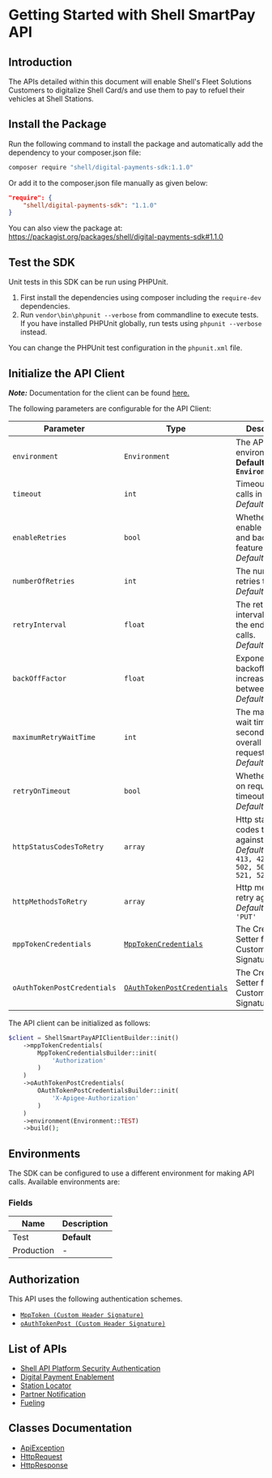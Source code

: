 
# Getting Started with Shell SmartPay API

## Introduction

The APIs detailed within this document will enable Shell's Fleet Solutions Customers to digitalize Shell Card/s and use them to pay to refuel their vehicles at Shell Stations.

## Install the Package

Run the following command to install the package and automatically add the dependency to your composer.json file:

```bash
composer require "shell/digital-payments-sdk:1.1.0"
```

Or add it to the composer.json file manually as given below:

```json
"require": {
    "shell/digital-payments-sdk": "1.1.0"
}
```

You can also view the package at:
https://packagist.org/packages/shell/digital-payments-sdk#1.1.0

## Test the SDK

Unit tests in this SDK can be run using PHPUnit.

1. First install the dependencies using composer including the `require-dev` dependencies.
2. Run `vendor\bin\phpunit --verbose` from commandline to execute tests. If you have installed PHPUnit globally, run tests using `phpunit --verbose` instead.

You can change the PHPUnit test configuration in the `phpunit.xml` file.

## Initialize the API Client

**_Note:_** Documentation for the client can be found [here.](https://www.github.com/sdks-io/digital-payments-php-sdk/tree/1.1.0/doc/client.md)

The following parameters are configurable for the API Client:

| Parameter | Type | Description |
|  --- | --- | --- |
| `environment` | `Environment` | The API environment. <br> **Default: `Environment.TEST`** |
| `timeout` | `int` | Timeout for API calls in seconds.<br>*Default*: `0` |
| `enableRetries` | `bool` | Whether to enable retries and backoff feature.<br>*Default*: `false` |
| `numberOfRetries` | `int` | The number of retries to make.<br>*Default*: `0` |
| `retryInterval` | `float` | The retry time interval between the endpoint calls.<br>*Default*: `1` |
| `backOffFactor` | `float` | Exponential backoff factor to increase interval between retries.<br>*Default*: `2` |
| `maximumRetryWaitTime` | `int` | The maximum wait time in seconds for overall retrying requests.<br>*Default*: `0` |
| `retryOnTimeout` | `bool` | Whether to retry on request timeout.<br>*Default*: `true` |
| `httpStatusCodesToRetry` | `array` | Http status codes to retry against.<br>*Default*: `408, 413, 429, 500, 502, 503, 504, 521, 522, 524` |
| `httpMethodsToRetry` | `array` | Http methods to retry against.<br>*Default*: `'GET', 'PUT'` |
| `mppTokenCredentials` | [`MppTokenCredentials`](https://www.github.com/sdks-io/digital-payments-php-sdk/tree/1.1.0/doc/auth/custom-header-signature.md) | The Credentials Setter for Custom Header Signature |
| `oAuthTokenPostCredentials` | [`OAuthTokenPostCredentials`](https://www.github.com/sdks-io/digital-payments-php-sdk/tree/1.1.0/doc/auth/custom-header-signature-1.md) | The Credentials Setter for Custom Header Signature |

The API client can be initialized as follows:

```php
$client = ShellSmartPayAPIClientBuilder::init()
    ->mppTokenCredentials(
        MppTokenCredentialsBuilder::init(
            'Authorization'
        )
    )
    ->oAuthTokenPostCredentials(
        OAuthTokenPostCredentialsBuilder::init(
            'X-Apigee-Authorization'
        )
    )
    ->environment(Environment::TEST)
    ->build();
```

## Environments

The SDK can be configured to use a different environment for making API calls. Available environments are:

### Fields

| Name | Description |
|  --- | --- |
| Test | **Default** |
| Production | - |

## Authorization

This API uses the following authentication schemes.

* [`MppToken (Custom Header Signature)`](https://www.github.com/sdks-io/digital-payments-php-sdk/tree/1.1.0/doc/auth/custom-header-signature.md)
* [`oAuthTokenPost (Custom Header Signature)`](https://www.github.com/sdks-io/digital-payments-php-sdk/tree/1.1.0/doc/auth/custom-header-signature-1.md)

## List of APIs

* [Shell API Platform Security Authentication](https://www.github.com/sdks-io/digital-payments-php-sdk/tree/1.1.0/doc/controllers/shell-api-platform-security-authentication.md)
* [Digital Payment Enablement](https://www.github.com/sdks-io/digital-payments-php-sdk/tree/1.1.0/doc/controllers/digital-payment-enablement.md)
* [Station Locator](https://www.github.com/sdks-io/digital-payments-php-sdk/tree/1.1.0/doc/controllers/station-locator.md)
* [Partner Notification](https://www.github.com/sdks-io/digital-payments-php-sdk/tree/1.1.0/doc/controllers/partner-notification.md)
* [Fueling](https://www.github.com/sdks-io/digital-payments-php-sdk/tree/1.1.0/doc/controllers/fueling.md)

## Classes Documentation

* [ApiException](https://www.github.com/sdks-io/digital-payments-php-sdk/tree/1.1.0/doc/api-exception.md)
* [HttpRequest](https://www.github.com/sdks-io/digital-payments-php-sdk/tree/1.1.0/doc/http-request.md)
* [HttpResponse](https://www.github.com/sdks-io/digital-payments-php-sdk/tree/1.1.0/doc/http-response.md)

